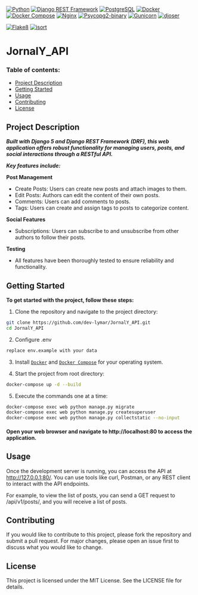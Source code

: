 [![Python](https://img.shields.io/badge/Python-3.12-3776AB?style=flat&labelColor=333333&logo=Python&logoColor=yellow)](https://www.python.org/)
[![Django REST Framework](https://img.shields.io/badge/Django%20REST%20Framework-3.15.2-092E20?style=flat&labelColor=333333&logo=django&logoColor=white)](https://www.django-rest-framework.org/)
[![PostgreSQL](https://img.shields.io/badge/PostgreSQL-16.3-336791?style=flat&labelColor=333333&logo=PostgreSQL&logoColor=white)](https://www.postgresql.org/)
[![Docker](https://img.shields.io/badge/Docker--2496ED?style=flat&labelColor=333333&logo=Docker&logoColor=white)](https://www.docker.com/)
[![Docker Compose](https://img.shields.io/badge/Docker-Compose-2496ED?style=flat&labelColor=333333&logo=Docker&logoColor=white)](https://www.docker.com/)
[![Nginx](https://img.shields.io/badge/Nginx-1.26.1-269539?style=flat&labelColor=333333&logo=Nginx&logoColor=white)](https://www.nginx.com/)
[![Psycopg2-binary](https://img.shields.io/badge/Psycopg2--binary-2.9.9-4169E1?style=flat&labelColor=333333)](https://pypi.org/project/psycopg2-binary/)
[![Gunicorn](https://img.shields.io/badge/Gunicorn-22.0.0-FFD700?style=flat&labelColor=333333&logo=Gunicorn&logoColor=white)](https://gunicorn.org/)
[![djoser](https://img.shields.io/badge/djoser-2.2.3-blue?style=flat&labelColor=333333&logo=django&logoColor=white&color=blue)](https://djoser.readthedocs.io/en/latest/getting_started.html)

[![Flake8](https://img.shields.io/badge/flake8-checked-blueviolet?style=flat&labelColor=333333)](https://flake8.pycqa.org/en/latest/)
[![isort](https://img.shields.io/badge/isort-checked-violet?style=flat&labelColor=333333)](https://pycqa.github.io/isort/)

# JornalY_API

### Table of contents:
- [Project Description](#Project-Description)
- [Getting Started](#Getting-Started)
- [Usage](#usage)
- [Contributing](#contributing)
- [License](#license)


## Project Description
***Built with Django 5 and Django REST Framework (DRF), this web application offers robust functionality for managing users, posts, and social interactions through a RESTful API.*** 

***Key features include:***

**Post Management**
 - Create Posts: Users can create new posts and attach images to them.
 - Edit Posts: Authors can edit the content of their own posts.
 - Comments: Users can add comments to posts.
 - Tags: Users can create and assign tags to posts to categorize content.

**Social Features**
 - Subscriptions: Users can subscribe to and unsubscribe from other authors to follow their posts.

**Testing**
 - All features have been thoroughly tested to ensure reliability and functionality.


## Getting Started
**To get started with the project, follow these steps:**
1. Clone the repository and navigate to the project directory:

```sh
git clone https://github.com/dev-lymar/JornalY_API.git
cd JornalY_API
```
2. Configure .env
```sh
replace env.example with your data
```
3. Install [`Docker`](https://www.docker.com/)
   and [`Docker Compose`](https://docs.docker.com/compose/) for your operating system.


4. Start the project from root directory:
 ```sh
docker-compose up -d --build
```
5. Execute the commands one at a time:
```sh
docker-compose exec web python manage.py migrate
docker-compose exec web python manage.py createsuperuser
docker-compose exec web python manage.py collectstatic --no-input
```


#### Open your web browser and navigate to http://localhost:80 to access the application.

## Usage

Once the development server is running, you can access the API at http://127.0.0.1:80/.
You can use tools like curl, Postman, or any REST client to interact with the API endpoints.

For example, to view the list of posts, you can send a GET request to /api/v1/posts/, and you will receive a list of posts.

## Contributing
If you would like to contribute to this project, please fork the repository and submit a pull request. 
For major changes, please open an issue first to discuss what you would like to change.

## License
This project is licensed under the MIT License. See the LICENSE file for details.
